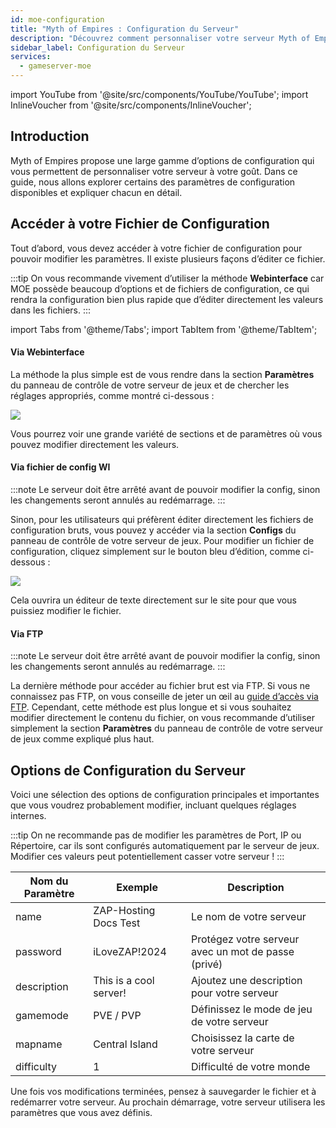 ```yaml
---
id: moe-configuration
title: "Myth of Empires : Configuration du Serveur"
description: "Découvrez comment personnaliser votre serveur Myth of Empires pour un gameplay optimal et un contrôle total → En savoir plus maintenant"
sidebar_label: Configuration du Serveur
services:
  - gameserver-moe
---
```


import YouTube from '@site/src/components/YouTube/YouTube';
import InlineVoucher from '@site/src/components/InlineVoucher';

## Introduction
Myth of Empires propose une large gamme d’options de configuration qui vous permettent de personnaliser votre serveur à votre goût. Dans ce guide, nous allons explorer certains des paramètres de configuration disponibles et expliquer chacun en détail.

<YouTube videoId="a-tZnWIpOSg" imageSrc="https://screensaver01.zap-hosting.com/index.php/s/GozxMwycZ43y4sm/preview" title="Configurez votre serveur Myth Of Empires en seulement UNE MINUTE !" description="Vous comprenez mieux en voyant les choses en action ? On a ce qu’il vous faut ! Plongez dans notre vidéo qui vous explique tout. Que vous soyez pressé ou que vous préfériez apprendre de manière plus fun et immersive !" />

<InlineVoucher />

## Accéder à votre Fichier de Configuration

Tout d’abord, vous devez accéder à votre fichier de configuration pour pouvoir modifier les paramètres. Il existe plusieurs façons d’éditer ce fichier.

:::tip
On vous recommande vivement d’utiliser la méthode **Webinterface** car MOE possède beaucoup d’options et de fichiers de configuration, ce qui rendra la configuration bien plus rapide que d’éditer directement les valeurs dans les fichiers.
:::

import Tabs from '@theme/Tabs';
import TabItem from '@theme/TabItem';

<Tabs>
<TabItem value="settings" label="Via Webinterface" default>

#### Via Webinterface

La méthode la plus simple est de vous rendre dans la section **Paramètres** du panneau de contrôle de votre serveur de jeux et de chercher les réglages appropriés, comme montré ci-dessous :

![](https://screensaver01.zap-hosting.com/index.php/s/QDPzFgWRrfB49HB/preview)

Vous pourrez voir une grande variété de sections et de paramètres où vous pouvez modifier directement les valeurs.

</TabItem>

<TabItem value="configs" label="Via fichier de config WI">

#### Via fichier de config WI

:::note
Le serveur doit être arrêté avant de pouvoir modifier la config, sinon les changements seront annulés au redémarrage.
:::

Sinon, pour les utilisateurs qui préfèrent éditer directement les fichiers de configuration bruts, vous pouvez y accéder via la section **Configs** du panneau de contrôle de votre serveur de jeux. Pour modifier un fichier de configuration, cliquez simplement sur le bouton bleu d’édition, comme ci-dessous :

![](https://screensaver01.zap-hosting.com/index.php/s/ke6TF9RooBGqawW/preview)

Cela ouvrira un éditeur de texte directement sur le site pour que vous puissiez modifier le fichier.

</TabItem>

<TabItem value="ftp" label="Via FTP">

#### Via FTP

:::note
Le serveur doit être arrêté avant de pouvoir modifier la config, sinon les changements seront annulés au redémarrage.
:::

La dernière méthode pour accéder au fichier brut est via FTP. Si vous ne connaissez pas FTP, on vous conseille de jeter un œil au [guide d’accès via FTP](gameserver-ftpaccess.md). Cependant, cette méthode est plus longue et si vous souhaitez modifier directement le contenu du fichier, on vous recommande d’utiliser simplement la section **Paramètres** du panneau de contrôle de votre serveur de jeux comme expliqué plus haut.

</TabItem>
</Tabs>

## Options de Configuration du Serveur

Voici une sélection des options de configuration principales et importantes que vous voudrez probablement modifier, incluant quelques réglages internes.

:::tip
On ne recommande pas de modifier les paramètres de Port, IP ou Répertoire, car ils sont configurés automatiquement par le serveur de jeux. Modifier ces valeurs peut potentiellement casser votre serveur !
:::

| Nom du Paramètre | Exemple                               | Description                                               |
| ---------------- | ----------------------------------- | --------------------------------------------------------- | 
| name             | ZAP-Hosting Docs Test                | Le nom de votre serveur                                   |
| password         | iLoveZAP!2024                       | Protégez votre serveur avec un mot de passe (privé)      |
| description      | This is a cool server!               | Ajoutez une description pour votre serveur               |
| gamemode         | PVE / PVP                          | Définissez le mode de jeu de votre serveur                |
| mapname          | Central Island                      | Choisissez la carte de votre serveur                      |
| difficulty       | 1                                   | Difficulté de votre monde                                 |

Une fois vos modifications terminées, pensez à sauvegarder le fichier et à redémarrer votre serveur. Au prochain démarrage, votre serveur utilisera les paramètres que vous avez définis.

<InlineVoucher />